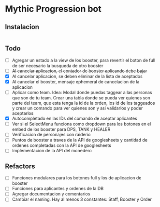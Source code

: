 # Mythic Progression bot

## Instalacion

```

```

## Todo
- [ ] Agregar un estado a la view de los booster, para revertir el boton de full de ser necesario la busqueda de otro booster
- [ ] ~~Al cancelar aplicacion, el contador de booster aplicando debe bajar~~
- [x] Al cancelar aplicacion, se deben eliminar de la lista de aceptados
- [x] Al cancelar el booster, mensaje ephemeral de cancelacion de la aplicacion
- [ ] Aplicar como team. Idea: Modal donde puedas taggear a las personas que son de tu team. Crear una tabla donde se pueda ver quienes son parte del team, que esta tenga la id de la orden, los id de los taggeados y crear un comando para ver quienes son y asi validarlos y poder aceptarlos
- [x] Autocompletado en las IDs del comando de aceptar aplicantes
- [ ] Ver si el SelectMenu funciona como dropdown para los botones en el embed de los booster para DPS, TANK y HEALER
- [ ] Verificacion de personajes con raiderio
- [ ] Puntos de booster a traves de la API de googlesheets y cantidad de ordenes completadas con la API de googlesheets
- [ ] Implementacion de la API del monedero

## Refactors
- [ ] Funciones modulares para los botones full y los de aplicacion de booster
- [ ] Funciones para aplicantes y ordenes de la DB
- [ ] Agregar documentacion y comentarios
- [ ] Cambiar el naming. Hay al menos 3 constantes: Staff, Booster y Order